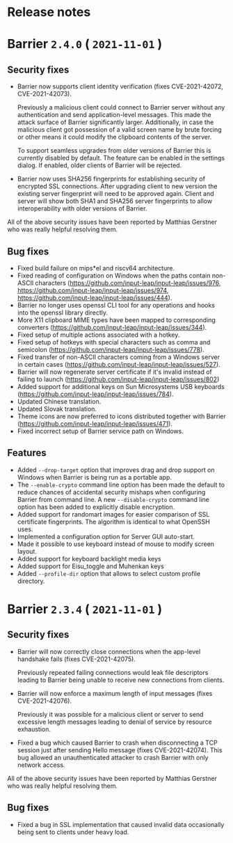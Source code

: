 Release notes
=============

[comment]: <> (towncrier release notes start)

Barrier `2.4.0` ( `2021-11-01` )
================================

Security fixes
--------------

- Barrier now supports client identity verification (fixes CVE-2021-42072, CVE-2021-42073).

  Previously a malicious client could connect to Barrier server without any authentication and
  send application-level messages. This made the attack surface of Barrier significantly larger.
  Additionally, in case the malicious client got possession of a valid screen name by brute forcing
  or other means it could modify the clipboard contents of the server.

  To support seamless upgrades from older versions of Barrier this is currently disabled by default.
  The feature can be enabled in the settings dialog. If enabled, older clients of Barrier will be
  rejected.

- Barrier now uses SHA256 fingerprints for establishing security of encrypted SSL connections.
  After upgrading client to new version the existing server fingerprint will need to be approved
  again. Client and server will show both SHA1 and SHA256 server fingerprints to allow
  interoperability with older versions of Barrier.

All of the above security issues have been reported by Matthias Gerstner who was really helpful
resolving them.

Bug fixes
---------

- Fixed build failure on mips*el and riscv64 architecture.
- Fixed reading of configuration on Windows when the paths contain non-ASCII characters
(https://github.com/input-leap/input-leap/issues/976, https://github.com/input-leap/input-leap/issues/974,
 https://github.com/input-leap/input-leap/issues/444).
- Barrier no longer uses openssl CLI tool for any operations and hooks into the openssl library directly.
- More X11 clipboard MIME types have been mapped to corresponding converters (https://github.com/input-leap/input-leap/issues/344).
- Fixed setup of multiple actions associated with a hotkey.
- Fixed setup of hotkeys with special characters such as comma and semicolon
  (https://github.com/input-leap/input-leap/issues/778).
- Fixed transfer of non-ASCII characters coming from a Windows server in certain cases
 (https://github.com/input-leap/input-leap/issues/527).
- Barrier will now regenerate server certificate if it's invalid instead of failing to launch
 (https://github.com/input-leap/input-leap/issues/802)
- Added support for additional keys on Sun Microsystems USB keyboards
 (https://github.com/input-leap/input-leap/issues/784).
- Updated Chinese translation.
- Updated Slovak translation.
- Theme icons are now preferred to icons distributed together with Barrier
 (https://github.com/input-leap/input-leap/issues/471).
- Fixed incorrect setup of Barrier service path on Windows.

Features
--------

- Added `--drop-target` option that improves drag and drop support on Windows when Barrier is
  being run as a portable app.
- The `--enable-crypto` command line option has been made the default to reduce chances of
  accidental security mishaps when configuring Barrier from command line.
  A new `--disable-crypto` command line option has been added to explicitly disable encryption.
- Added support for randomart images for easier comparison of SSL certificate fingerprints.
  The algorithm is identical to what OpenSSH uses.
- Implemented a configuration option for Server GUI auto-start.
- Made it possible to use keyboard instead of mouse to modify screen layout.
- Added support for keyboard backlight media keys
- Added support for Eisu_toggle and Muhenkan keys
- Added `--profile-dir` option that allows to select custom profile directory.

Barrier `2.3.4` ( `2021-11-01` )
================================

Security fixes
--------------

- Barrier will now correctly close connections when the app-level handshake fails (fixes CVE-2021-42075).

  Previously repeated failing connections would leak file descriptors leading to Barrier being unable
  to receive new connections from clients.

- Barrier will now enforce a maximum length of input messages (fixes CVE-2021-42076).

  Previously it was possible for a malicious client or server to send excessive length messages
  leading to denial of service by resource exhaustion.

- Fixed a bug which caused Barrier to crash when disconnecting a TCP session just after sending
  Hello message (fixes CVE-2021-42074).
  This bug allowed an unauthenticated attacker to crash Barrier with only network access.

All of the above security issues have been reported by Matthias Gerstner who was really helpful
resolving them.

Bug fixes
---------

- Fixed a bug in SSL implementation that caused invalid data occasionally being sent to clients
  under heavy load.

